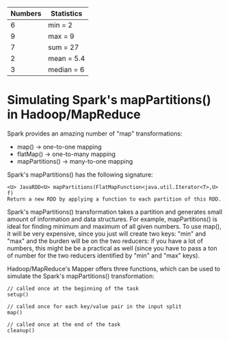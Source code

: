 |Numbers | Statistics  |
|--------|-------------|
|   6    |  min = 2    |
|   9    |  max = 9    |
|   7    |  sum = 27   |
|   2    |  mean = 5.4 |
|   3    |  median = 6 |


# Simulating Spark's mapPartitions() in Hadoop/MapReduce

Spark provides an amazing number of "map" transformations:

* map() -> one-to-one mapping
* flatMap() -> one-to-many mapping
* mapPartitions() -> many-to-one mapping

Spark's mapPartitions() has the following signature:

````
<U> JavaRDD<U> mapPartitions(FlatMapFunction<java.util.Iterator<T>,U> f)
Return a new RDD by applying a function to each partition of this RDD.
````


Spark's mapPartitions() transformation takes a partition and generates 
small amount of information and data structures. For example, mapPartitions() 
is ideal for finding minimum and maximum of all given numbers. To use map(),
it will be very expensive, since you just will create two keys: "min" and "max"
and the burden will be on the two reducers: if you have a lot of numbers, this might be 
be a practical as well (since you have to pass a ton of number for the two reducers
identified by "min" and "max" keys).

Hadoop/MapReduce's Mapper offers three functions, which can be used to simulate 
the Spark's mapPartitions() transformation:

````
// called once at the beginning of the task 
setup()

// called once for each key/value pair in the input split
map()

// called once at the end of the task 
cleanup()
````

